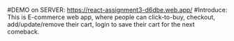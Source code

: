 #DEMO on SERVER:
https://react-assignment3-d6dbe.web.app/
#Introduce:
This is E-commerce web app, where people can click-to-buy, checkout, add/update/remove their cart, login to save their cart for the next comeback.
